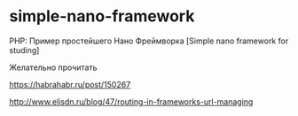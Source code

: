 ﻿# simple-nano-framework
 
  PHP: Пример простейшего Нано Фреймворка [Simple nano framework for studing]

Желательно прочитать

https://habrahabr.ru/post/150267

http://www.elisdn.ru/blog/47/routing-in-frameworks-url-managing
